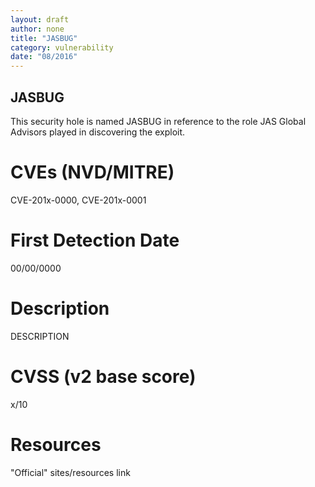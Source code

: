 ```yaml
---
layout: draft
author: none
title: "JASBUG"
category: vulnerability
date: "08/2016"
---
```


## JASBUG

This security hole is named JASBUG in reference to the role JAS Global Advisors played in discovering the exploit.
<!-- more -->

# CVEs (NVD/MITRE)
CVE-201x-0000, CVE-201x-0001

# First Detection Date
00/00/0000

# Description
DESCRIPTION

# CVSS (v2 base score)
x/10

# Resources
"Official" sites/resources link
